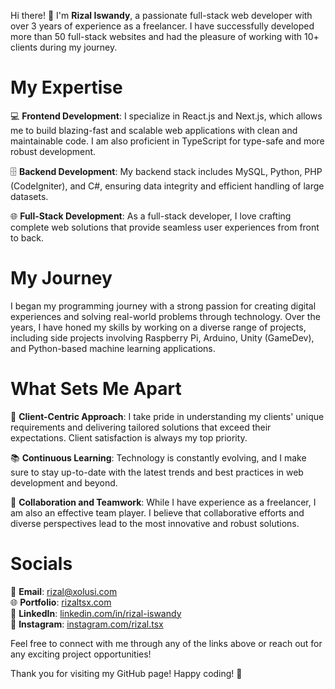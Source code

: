 Hi there! 👋 I'm **Rizal Iswandy**, a passionate full-stack web developer with over 3 years of experience as a freelancer. I have successfully developed more than 50 full-stack websites and had the pleasure of working with 10+ clients during my journey.

# My Expertise

💻 **Frontend Development**: 
I specialize in React.js and Next.js, which allows me to build blazing-fast and scalable web applications with clean and maintainable code. I am also proficient in TypeScript for type-safe and more robust development.

🗄️ **Backend Development**: 
My backend stack includes MySQL, Python, PHP (CodeIgniter), and C#, ensuring data integrity and efficient handling of large datasets.

🌐 **Full-Stack Development**: 
As a full-stack developer, I love crafting complete web solutions that provide seamless user experiences from front to back.

# My Journey

I began my programming journey with a strong passion for creating digital experiences and solving real-world problems through technology. Over the years, I have honed my skills by working on a diverse range of projects, including side projects involving Raspberry Pi, Arduino, Unity (GameDev), and Python-based machine learning applications.

# What Sets Me Apart

🎯 **Client-Centric Approach**: 
I take pride in understanding my clients' unique requirements and delivering tailored solutions that exceed their expectations. Client satisfaction is always my top priority.

📚 **Continuous Learning**: 
Technology is constantly evolving, and I make sure to stay up-to-date with the latest trends and best practices in web development and beyond.

🤝 **Collaboration and Teamwork**: 
While I have experience as a freelancer, I am also an effective team player. I believe that collaborative efforts and diverse perspectives lead to the most innovative and robust solutions.

# Socials

📧 **Email**: [rizal@xolusi.com](mailto:rizal@xolusi.com)  
🌐 **Portfolio**: [rizaltsx.com](https://rizaltsx.com/about)  
💼 **LinkedIn**: [linkedin.com/in/rizal-iswandy](https://www.linkedin.com/in/rizal-iswandy)  
📸 **Instagram**: [instagram.com/rizal.tsx](https://www.instagram.com/rizal.tsx)  

Feel free to connect with me through any of the links above or reach out for any exciting project opportunities!

Thank you for visiting my GitHub page! Happy coding! 🚀
